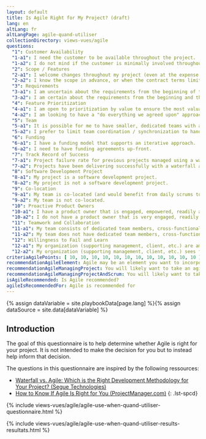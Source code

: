 ```yaml
---
layout: default
title: Is Agile Right for My Project? (draft)
lang: en
altLang: fr
altLangPage: agile-quand-utiliser
collectionDirectory: views-vues/agile
questions:
  "1": Customer Availability
  "1-a1": I need the customer to be available throughout the project.
  "1-a2": I do not mind if the customer is minimally involved throughout the project.
  "2": Scope / Features
  "2-a1": I welcome changes throughout my project (even at the expense of Cost, Schedule, or other features).
  "2-a2": I know the scope in advance, or when the contract terms limit changes.
  "3": Requirements
  "3-a1": I am uncertain about the requirements from the beginning of the project, and I am open to changing them along the way.
  "3-a2": I am certain about the requirements from the beginning and there is little or no likelihood of change.
  "4": Feature Prioritization
  "4-a1": I am open to prioritization by value to ensure the most valuable features are implemented first.
  "4-a2": I am looking to have a "do everything we agreed upon" approach and an "all or nothing" approach.
  "5": Team
  "5-a1": It is possible for me to have smaller, dedicated teams with a high degree of coordination and synchronization.
  "5-a2": I prefer to limit team coordination / synchronization to handoff points.
  "6": Funding
  "6-a1": I have a funding model that supports an iterative approach.
  "6-a2": I need to have funding agreements up-front.
  "7": Track Record of Success
  "7-a1": Project failure rate for previous projects managed using a waterfall approach is unacceptably high.
  "7-a2": Projects have been delivering successfully with a waterfall approach.
  "8": Software Development Project
  "8-a1": My project is a software development project.
  "8-a2": My project is not a software development project.
  "9": Co-location
  "9-a1": My team is co-located (and would benefit from daily scrums to discuss status, roadblocks and input from the product owner).
  "9-a2": My team is not co-located.
  "10": Proactive Product Owners
  "10-a1": I have a product owner that is engaged, empowered, readily available, knowledgeable and can provide the development team with constant feedback.
  "10-a2": I do not have a product owner that is very engaged, readily available, knowledgeable and can provide the development team with constant feedback.
  "11": Teamwork and Collaboration
  "11-a1": My team consists of dedicated team members, cross-functional expertise, is collaborative and show initiative.
  "11-a2": My team does not have dedicated team members, cross-functional expertise, collaborative and show initiative.
  "12": Willingness to Fail and Learn
  "12-a1": My organization (supporting management, client, etc.) are amenable to failing fast and learning faster.
  "12-a2": My organization (supporting management, client, etc.) sees failure as a negative thing.
criteriaAgilePoints: [ 10, 10, 10, 10, 10, 10, 10, 10, 10, 10, 10, 10 ]
recommendationAgileElement: Agile may be an element you want to incorporate in your project.
recommendationAgileManagingProject: You will likely want to take an agile approach in managing your project.
recommendationAgileManagingProjectAndScrum: You will likely want to take an agile approach in managing your project and consider scrum as a useful tool.
isAgileRecommended: Is Agile recommended?
agileIsRecommendedFor: Agile is recommended for
---
```

{% assign dataVariable = site.playbookData[page.lang] %}{%
assign dataSource = site.data[dataVariable] %}
<section>

<div class="wb-inview" data-inview="progress-overlay">

## Introduction

</div>

The goal of this questionnaire is to help determine whether Agile is right for your project. It is not intended to make the decision for you but to instead help inform that decision.

The questions in this questionnaire are inspired by the following ressources:

<!-- markdownlint-disable MD032 -->
- [Waterfall vs. Agile: Which is the Right Development Methodology for Your Project? (Segue Technologies)](https://www.seguetech.com/waterfall-vs-agile-methodology/)
- [How to Know If Agile Is Right for You (ProjectManager.com)](https://www.projectmanager.com/blog/know-agile-right)
{: .lst-spcd}
<!-- markdownlint-enable MD032 -->

</section>

{% include views-vues/agile/agile-use-when-quand-utiliser-questionnaire.html %}

{% include views-vues/agile/agile-use-when-quand-utiliser-results-resultats.html %}
